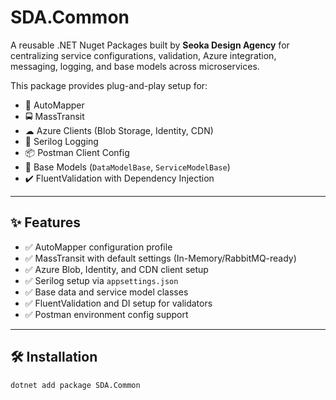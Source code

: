 # SDA.Common

A reusable .NET Nuget Packages built by **Seoka Design Agency** for centralizing service configurations, validation, Azure integration, messaging, logging, and base models across microservices.

This package provides plug-and-play setup for:

- 🔄 AutoMapper
- 🚍 MassTransit
- ☁ Azure Clients (Blob Storage, Identity, CDN)
- 📝 Serilog Logging
- 📦 Postman Client Config
- 🧱 Base Models (`DataModelBase`, `ServiceModelBase`)
- ✔️ FluentValidation with Dependency Injection

---

## ✨ Features

- ✅ AutoMapper configuration profile
- ✅ MassTransit with default settings (In-Memory/RabbitMQ-ready)
- ✅ Azure Blob, Identity, and CDN client setup
- ✅ Serilog setup via `appsettings.json`
- ✅ Base data and service model classes
- ✅ FluentValidation and DI setup for validators
- ✅ Postman environment config support

---

## 🛠️ Installation

```bash
dotnet add package SDA.Common
